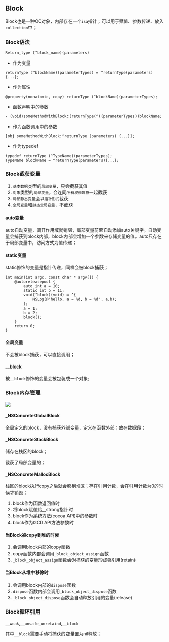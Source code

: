 ## Block

Block也是一种OC对象，内部存在一个`isa`指针；可以用于赋值、参数传递、放入`collection`中；

### Block语法

`Return_type (^block_name)(parameters)`

* 作为变量

```
returnType (^blockName)(parameterTypes) = ^returnType(parameters) {...};
```

* 作为属性

```
@property(nonatomic, copy) returnType (^blockName)(parameterTypes);
```

* 函数声明中的参数

```
- (void)someMethodWithBlock:(returnType(^)(parameterTypes))blockName;
```

* 作为函数调用中的参数

```
[obj someMethodWithBlock:^returnType (parameters) {...}];
```

* 作为typedef

```
typedef returnType (^TypeName)(parameterTypes);
TypeName blockName = ^returnType(parameters){...};
```

### Block截获变量

1. `基本数据`类型的`局部变量`，只会截获其值
2. `对象`类型的`局部变量`，会连同`所有权修饰符`一起截获
3. `局部静态变量`会以`指针形式`截获
4. `全局变量`和`静态全局变量`，不截获

#### auto变量

auto自动变量，离开作用域就销毁，局部变量前面自动添加auto关键字。自动变量会捕获到block内部，block内部会增加一个参数来存储变量的值。auto只存在于局部变量中，访问方式为值传递；

#### static变量

static修饰的变量是指针传递，同样会被block捕获；

```
int main(int argc, const char * argv[]) {
    @autoreleasepool {
        auto int a = 10;
        static int b = 11;
        void(^block)(void) = ^{
            NSLog(@"hello, a = %d, b = %d", a,b);
        };
        a = 1;
        b = 2;
        block();
    }
    return 0;
}
```

#### 全局变量

不会被block捕获，可以直接调用；

#### __block

被`__block`修饰的变量会被包装成一个对象;

### Block内存管理

![](https://tva1.sinaimg.cn/large/006y8mN6gy1g94kg49qjkj30ko0frdi2.jpg)

#### _NSConcreteGlobalBlock

全局定义的block，没有捕获外部变量，定义在函数外部；放在数据段；

#### _NSConcreteStackBlock

储存在栈区的block；

截获了局部变量的；

#### _NSConcreteMallocBlock

栈区的block执行copy之后就会移到堆区；存在引用计数，会在引用计数为0的时候才销毁；

1. block作为函数返回值时
2. 将block赋值给__strong指针时
3. block作为系统方法(cocoa API)中的参数时
4. block作为GCD API方法参数时

#### 当Block被copy到堆的时候

1. 会调用block内部的copy函数
2. copy函数内部会调用`_block_object_assign`函数
3. `_block_object_assign`函数会对捕获的变量形成强引用(retain)

#### 当Block从堆中移除时

1. 会调用block内部的`dispose`函数
2. `dispose`函数内部会调用`_block_object_dispose`函数
3. `_block_object_dispose`函数会自动释放引用的变量(release)

### Block循环引用

`__weak`,`__unsafe_unretaind`,`__block`

其中`__block`需要手动将捕获的变量置为nil释放；